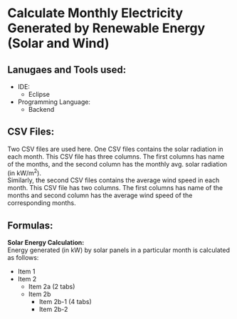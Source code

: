 # Calculate Monthly Electricity Generated by Renewable Energy (Solar and Wind) 

## Lanugaes and Tools used:
- IDE:
    - Eclipse
- Programming Language:
    - Backend
 




## CSV Files: 
Two CSV files are used here. One CSV files contains the solar radiation in each month. This CSV file has three columns. The first columns has name of the months, and the second column has the monthly avg. solar radiation (in kW/m<sup>2</sup>). <br>
Similarly, the second CSV files contains the average wind speed in each month. This CSV file has two columns. The first columns has name of the months and second column has the average wind speed of the corresponding months.


## Formulas:
**Solar Energy Calculation:** <br>
Energy generated (in kW) by solar panels in a particular month is calculated as follows:


- Item 1
- Item 2
    - Item 2a (2 tabs)
    - Item 2b
        - Item 2b-1 (4 tabs)
        - Item 2b-2

